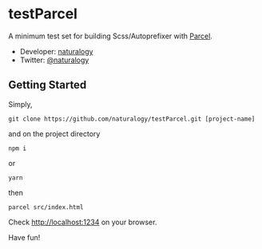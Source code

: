 # testParcel

A minimum test set for building Scss/Autoprefixer with [Parcel](https://parceljs.org/).

* Developer: [naturalogy](https://naturalogy.net/)
* Twitter: [@naturalogy](https://twitter.com/naturalogy)

## Getting Started

Simply,

```
git clone https://github.com/naturalogy/testParcel.git [project-name]
```

and on the project directory

```
npm i
```

or

```
yarn
```

then

```
parcel src/index.html
```

Check [http://localhost:1234](http://localhost:1234) on your browser.

Have fun!
